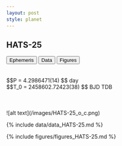 ```yaml
---
layout: post
style: planet
---
```

<script src="../js/planets.js"></script>

## HATS-25

<!-- Tab links -->
<div class="tab">
<button class="tablinks" onclick="openCity(event, 'Ephemeris')">Ephemeris</button>
<button class="tablinks" onclick="openCity(event, 'Data')">Data</button>
<button class="tablinks" onclick="openCity(event, 'Figures')">Figures</button>
</div>

<!-- Tab content -->
<div id="Ephemeris" class="tabcontent" markdown="1">
<br/><br/>
$$P = 4.2986471(14) $$ day <br/>
$$T_0 = 2458602.72423(38) $$ BJD TDB
<br/><br/>
<br/><br/>
![alt text](/images/HATS-25_o_c.png)
</div>


<div id="Data" class="tabcontent" markdown="1">

{% include data/data_HATS-25.md %}

</div>

<div id="Figures" class="tabcontent" markdown="1">
{% include figures/figures_HATS-25.md %}
</div>


<script src="../js/tabs.js"></script>


